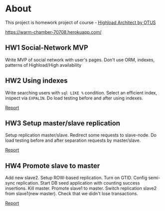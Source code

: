 # About
This project is homework project of course - [Highload Architect by OTUS](https://otus.ru/lessons/arhitektor-vysokih-nagruzok/)

https://warm-chamber-70708.herokuapp.com/

## HW1 Social-Network MVP
Write MVP of social network with user's pages. Don't use ORM, indexes, patterns of Highload/High availability

## HW2 Using indexes
Write searching users with `sql LIKE %` condition. Select an efficient index, inspect via `EXPALIN`. Do load testing before and after using indexes.

[Report](/reports/hw2_indexes/readme.md)

## HW3 Setup master/slave replication
Setup replication master/slave. Redirect some requests to slave-node. Do load testing before and after separation requests by master/slave.

[Report](/reports/hw3_master_slave_replication/readme.md)

## HW4 Promote slave to master
Add new slave2. Setup ROW-based replication. Turn on GTID. Config semi-sync replication. Start DB seed application with counting success insertions. Kill master. Promote slave1 to master. Switch replication slave2 from slave1(new master). Check that we didn't lose transactions.

[Report](/reports/hw4_switch_master/readme.md)